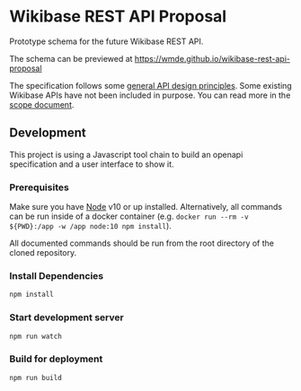 # Wikibase REST API Proposal

Prototype schema for the future Wikibase REST API.

The schema can be previewed at https://wmde.github.io/wikibase-rest-api-proposal

The specification follows some [general API design principles](PRINCIPLES.md). Some existing Wikibase APIs have not been included in purpose. You can read more in the [scope document](SCOPE.md).

## Development

This project is using a Javascript tool chain to build an openapi specification and a user interface to show it.

### Prerequisites

Make sure you have [Node](https://nodejs.org/en/download/package-manager/) v10 or up installed. Alternatively, all commands can be run inside of a docker container (e.g. `docker run --rm -v ${PWD}:/app -w /app node:10 npm install`).

All documented commands should be run from the root directory of the cloned repository.

### Install Dependencies
```bash
npm install
```

### Start development server
```bash
npm run watch
```

### Build for deployment
```bash
npm run build
```
